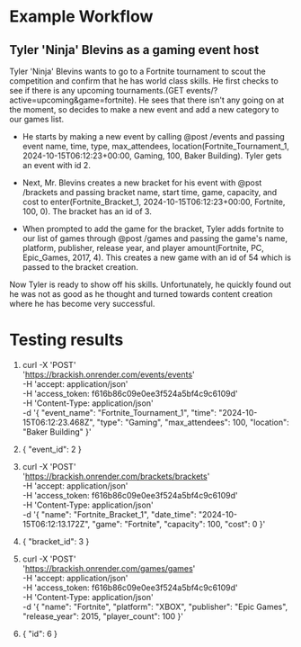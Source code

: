 # Example Workflow

## Tyler 'Ninja' Blevins as a gaming event host

Tyler 'Ninja' Blevins wants to go to a Fortnite tournament to scout the competition and confirm that he has world class skills. He first checks to see if there is any upcoming tournaments.(GET events/?active=upcoming&game=fortnite). He sees that there isn't any going on at the moment, so decides to make a new event and add a new category to our games list.

- He starts by making a new event by calling @post /events and passing event name, time, type, max_attendees, location(Fortnite_Tournament_1, 2024-10-15T06:12:23+00:00, Gaming, 100, Baker Building). Tyler gets an event with id 2.

- Next, Mr. Blevins creates a new bracket for his event with @post /brackets and passing bracket name, start time, game, capacity, and cost to enter(Fortnite_Bracket_1, 2024-10-15T06:12:23+00:00, Fortnite, 100, 0). The bracket has an id of 3.

- When prompted to add the game for the bracket, Tyler adds fortnite to our list of games through @post /games and passing the game's name, platform, publisher, release year, and player amount(Fortnite, PC, Epic_Games, 2017, 4). This creates a new game with an id of 54 which is passed to the bracket creation.

Now Tyler is ready to show off his skills. Unfortunately, he quickly found out he was not as good as he thought and turned towards content creation where he has become very successful.

# Testing results

1. curl -X 'POST' \
    'https://brackish.onrender.com/events/events' \
    -H 'accept: application/json' \
    -H 'access_token: f616b86c09e0ee3f524a5bf4c9c6109d' \
    -H 'Content-Type: application/json' \
    -d '{
   "event_name": "Fortnite_Tournament_1",
   "time": "2024-10-15T06:12:23.468Z",
   "type": "Gaming",
   "max_attendees": 100,
   "location": "Baker Building"
   }'
2. {
   "event_id": 2
   }

3. curl -X 'POST' \
    'https://brackish.onrender.com/brackets/brackets' \
    -H 'accept: application/json' \
    -H 'access_token: f616b86c09e0ee3f524a5bf4c9c6109d' \
    -H 'Content-Type: application/json' \
    -d '{
   "name": "Fortnite_Bracket_1",
   "date_time": "2024-10-15T06:12:13.172Z",
   "game": "Fortnite",
   "capacity": 100,
   "cost": 0
   }'
4. {
   "bracket_id": 3
   }

5. curl -X 'POST' \
    'https://brackish.onrender.com/games/games' \
    -H 'accept: application/json' \
    -H 'access_token: f616b86c09e0ee3f524a5bf4c9c6109d' \
    -H 'Content-Type: application/json' \
    -d '{
   "name": "Fortnite",
   "platform": "XBOX",
   "publisher": "Epic Games",
   "release_year": 2015,
   "player_count": 100
   }'
6. {
   "id": 6
   }
